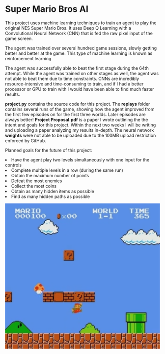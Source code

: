 # Super Mario Bros AI

This project uses machine learning techniques to train an agent to play the original NES Super Mario Bros.
It uses Deep Q Learning with a Convolutional Neural Network (CNN) that is fed the raw pixel input of the game screen.

The agent was trained over several hundred game sessions, slowly getting better and better at the game.
This type of machine learning is known as reinforcement learning.

The agent was successfully able to beat the first stage during the 64th attempt.
While the agent was trained on other stages as well, the agent was not able to beat them due to time constraints. CNNs are incredibly resource-intensive and time-consuming to train, and if I had a better processor or GPU to train with I would have been able to find much faster results.

<strong>project.py</strong> contains the source code for this project.
The <strong>replays</strong> folder contains several runs of the game, showing how the agent improved from the first few episodes on for the first three worlds. Later episodes are always better!
<strong>Project Proposal.pdf</strong> is a paper I wrote outlining the the intent and goals for this project. Within the next two weeks I will be writing and uploading a paper analyzing my results in-depth.
The neural network <strong>weights</strong> were not able to be uploaded due to the 100MB upload restriction enforced by GitHub.

Planned goals for the future of this project:

<li>Have the agent play two levels simultaneously with one input for the controls</li>
<li>Complete multiple levels in a row (during the same run)</li>
<li>Obtain the maximum number of points</li>
<li>Defeat the most enemies</li>
<li>Collect the most coins</li>
<li>Obtain as many hidden items as possible</li>
<li>Find as many hidden paths as possible</li>

![alt text](https://github.com/Kenny-Haworth/Projects/blob/master/Super%20Mario%20Bros%20AI/replays/screenshot.png)